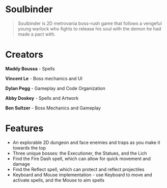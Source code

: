 # Soulbinder
> Soulbinder is 2D metrovania boss-rush game that follows a vengeful young warlock who fights to release his soul with the demon he had made a pact with.

# Creators
**Maddy Boussa** - Spells

**Vincent Le** - Boss mechanics and UI

**Dylan Pegg** - Gameplay and Code Organization

**Abby Doskey** - Spells and Artwork

**Ben Sultzer** - Boss Mechanics and Gameplay

# Features
* An explorable 2D dungeon and face enemies and traps as you make it towards the top
* Three unique bosses: the Executioner, the Statues, and the Lich
* Find the Fire Dash spell, which can allow for quick movement and damage
* Find the Reflect spell, which can protect and reflect projectiles
* Keyboard and Mouse implementation - use Keyboard to move and activate spells, and the Mouse to aim spells
